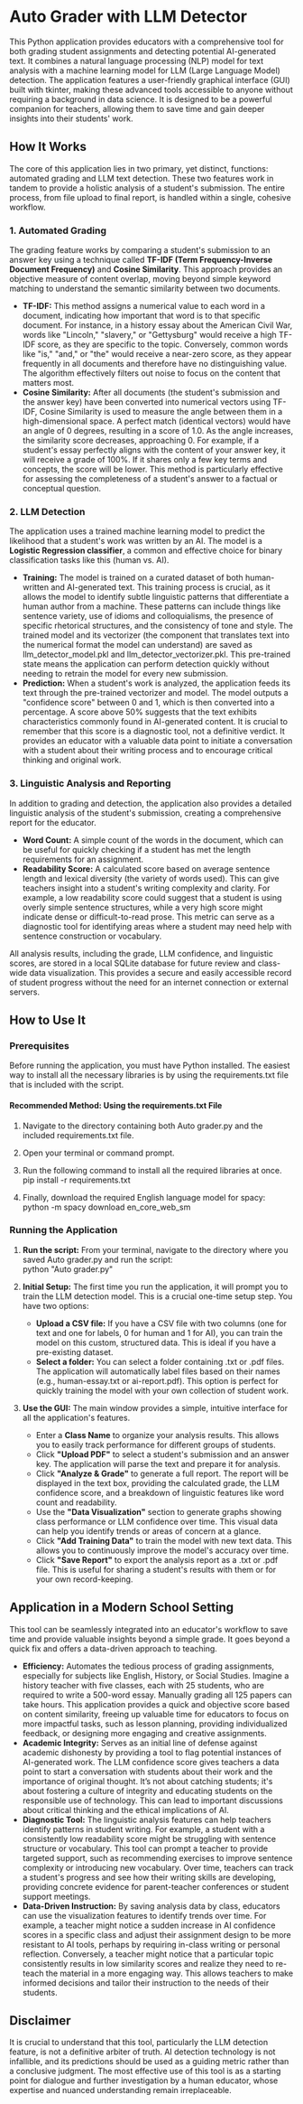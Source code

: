 # **Auto Grader with LLM Detector**

This Python application provides educators with a comprehensive tool for both grading student assignments and detecting potential AI-generated text. It combines a natural language processing (NLP) model for text analysis with a machine learning model for LLM (Large Language Model) detection. The application features a user-friendly graphical interface (GUI) built with tkinter, making these advanced tools accessible to anyone without requiring a background in data science. It is designed to be a powerful companion for teachers, allowing them to save time and gain deeper insights into their students' work.

## **How It Works**

The core of this application lies in two primary, yet distinct, functions: automated grading and LLM text detection. These two features work in tandem to provide a holistic analysis of a student's submission. The entire process, from file upload to final report, is handled within a single, cohesive workflow.

### **1\. Automated Grading**

The grading feature works by comparing a student's submission to an answer key using a technique called **TF-IDF (Term Frequency-Inverse Document Frequency)** and **Cosine Similarity**. This approach provides an objective measure of content overlap, moving beyond simple keyword matching to understand the semantic similarity between two documents.

* **TF-IDF:** This method assigns a numerical value to each word in a document, indicating how important that word is to that specific document. For instance, in a history essay about the American Civil War, words like "Lincoln," "slavery," or "Gettysburg" would receive a high TF-IDF score, as they are specific to the topic. Conversely, common words like "is," "and," or "the" would receive a near-zero score, as they appear frequently in all documents and therefore have no distinguishing value. The algorithm effectively filters out noise to focus on the content that matters most.  
* **Cosine Similarity:** After all documents (the student's submission and the answer key) have been converted into numerical vectors using TF-IDF, Cosine Similarity is used to measure the angle between them in a high-dimensional space. A perfect match (identical vectors) would have an angle of 0 degrees, resulting in a score of 1.0. As the angle increases, the similarity score decreases, approaching 0\. For example, if a student's essay perfectly aligns with the content of your answer key, it will receive a grade of 100%. If it shares only a few key terms and concepts, the score will be lower. This method is particularly effective for assessing the completeness of a student's answer to a factual or conceptual question.

### **2\. LLM Detection**

The application uses a trained machine learning model to predict the likelihood that a student's work was written by an AI. The model is a **Logistic Regression classifier**, a common and effective choice for binary classification tasks like this (human vs. AI).

* **Training:** The model is trained on a curated dataset of both human-written and AI-generated text. This training process is crucial, as it allows the model to identify subtle linguistic patterns that differentiate a human author from a machine. These patterns can include things like sentence variety, use of idioms and colloquialisms, the presence of specific rhetorical structures, and the consistency of tone and style. The trained model and its vectorizer (the component that translates text into the numerical format the model can understand) are saved as llm\_detector\_model.pkl and llm\_detector\_vectorizer.pkl. This pre-trained state means the application can perform detection quickly without needing to retrain the model for every new submission.  
* **Prediction:** When a student's work is analyzed, the application feeds its text through the pre-trained vectorizer and model. The model outputs a "confidence score" between 0 and 1, which is then converted into a percentage. A score above 50% suggests that the text exhibits characteristics commonly found in AI-generated content. It is crucial to remember that this score is a diagnostic tool, not a definitive verdict. It provides an educator with a valuable data point to initiate a conversation with a student about their writing process and to encourage critical thinking and original work.

### **3\. Linguistic Analysis and Reporting**

In addition to grading and detection, the application also provides a detailed linguistic analysis of the student's submission, creating a comprehensive report for the educator.

* **Word Count:** A simple count of the words in the document, which can be useful for quickly checking if a student has met the length requirements for an assignment.  
* **Readability Score:** A calculated score based on average sentence length and lexical diversity (the variety of words used). This can give teachers insight into a student's writing complexity and clarity. For example, a low readability score could suggest that a student is using overly simple sentence structures, while a very high score might indicate dense or difficult-to-read prose. This metric can serve as a diagnostic tool for identifying areas where a student may need help with sentence construction or vocabulary.

All analysis results, including the grade, LLM confidence, and linguistic scores, are stored in a local SQLite database for future review and class-wide data visualization. This provides a secure and easily accessible record of student progress without the need for an internet connection or external servers.

## **How to Use It**

### **Prerequisites**

Before running the application, you must have Python installed. The easiest way to install all the necessary libraries is by using the requirements.txt file that is included with the script.

#### **Recommended Method: Using the requirements.txt File**

1. Navigate to the directory containing both Auto grader.py and the included requirements.txt file.  
2. Open your terminal or command prompt.  
3. Run the following command to install all the required libraries at once.  
   pip install \-r requirements.txt

4. Finally, download the required English language model for spacy:  
   python \-m spacy download en\_core\_web\_sm

### **Running the Application**

1. **Run the script:** From your terminal, navigate to the directory where you saved Auto grader.py and run the script:  
   python "Auto grader.py"

2. **Initial Setup:** The first time you run the application, it will prompt you to train the LLM detection model. This is a crucial one-time setup step. You have two options:  
   * **Upload a CSV file:** If you have a CSV file with two columns (one for text and one for labels, 0 for human and 1 for AI), you can train the model on this custom, structured data. This is ideal if you have a pre-existing dataset.  
   * **Select a folder:** You can select a folder containing .txt or .pdf files. The application will automatically label files based on their names (e.g., human-essay.txt or ai-report.pdf). This option is perfect for quickly training the model with your own collection of student work.  
3. **Use the GUI:** The main window provides a simple, intuitive interface for all the application's features.  
   * Enter a **Class Name** to organize your analysis results. This allows you to easily track performance for different groups of students.  
   * Click **"Upload PDF"** to select a student's submission and an answer key. The application will parse the text and prepare it for analysis.  
   * Click **"Analyze & Grade"** to generate a full report. The report will be displayed in the text box, providing the calculated grade, the LLM confidence score, and a breakdown of linguistic features like word count and readability.  
   * Use the **"Data Visualization"** section to generate graphs showing class performance or LLM confidence over time. This visual data can help you identify trends or areas of concern at a glance.  
   * Click **"Add Training Data"** to train the model with new text data. This allows you to continuously improve the model's accuracy over time.  
   * Click **"Save Report"** to export the analysis report as a .txt or .pdf file. This is useful for sharing a student's results with them or for your own record-keeping.

## **Application in a Modern School Setting**

This tool can be seamlessly integrated into an educator's workflow to save time and provide valuable insights beyond a simple grade. It goes beyond a quick fix and offers a data-driven approach to teaching.

* **Efficiency:** Automates the tedious process of grading assignments, especially for subjects like English, History, or Social Studies. Imagine a history teacher with five classes, each with 25 students, who are required to write a 500-word essay. Manually grading all 125 papers can take hours. This application provides a quick and objective score based on content similarity, freeing up valuable time for educators to focus on more impactful tasks, such as lesson planning, providing individualized feedback, or designing more engaging and creative assignments.  
* **Academic Integrity:** Serves as an initial line of defense against academic dishonesty by providing a tool to flag potential instances of AI-generated work. The LLM confidence score gives teachers a data point to start a conversation with students about their work and the importance of original thought. It’s not about catching students; it's about fostering a culture of integrity and educating students on the responsible use of technology. This can lead to important discussions about critical thinking and the ethical implications of AI.  
* **Diagnostic Tool:** The linguistic analysis features can help teachers identify patterns in student writing. For example, a student with a consistently low readability score might be struggling with sentence structure or vocabulary. This tool can prompt a teacher to provide targeted support, such as recommending exercises to improve sentence complexity or introducing new vocabulary. Over time, teachers can track a student's progress and see how their writing skills are developing, providing concrete evidence for parent-teacher conferences or student support meetings.  
* **Data-Driven Instruction:** By saving analysis data by class, educators can use the visualization features to identify trends over time. For example, a teacher might notice a sudden increase in AI confidence scores in a specific class and adjust their assignment design to be more resistant to AI tools, perhaps by requiring in-class writing or personal reflection. Conversely, a teacher might notice that a particular topic consistently results in low similarity scores and realize they need to re-teach the material in a more engaging way. This allows teachers to make informed decisions and tailor their instruction to the needs of their students.

## **Disclaimer**

It is crucial to understand that this tool, particularly the LLM detection feature, is not a definitive arbiter of truth. AI detection technology is not infallible, and its predictions should be used as a guiding metric rather than a conclusive judgment. The most effective use of this tool is as a starting point for dialogue and further investigation by a human educator, whose expertise and nuanced understanding remain irreplaceable.
